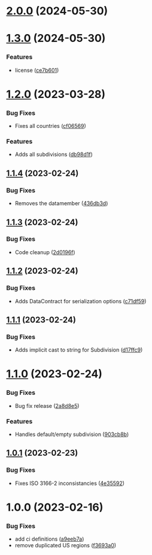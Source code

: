 # [2.0.0](https://github.com/Elders/CountryCodes/compare/v1.3.0...v2.0.0) (2024-05-30)

# [1.3.0](https://github.com/Elders/CountryCodes/compare/v1.2.0...v1.3.0) (2024-05-30)


### Features

* license ([ce7b601](https://github.com/Elders/CountryCodes/commit/ce7b601de1c10bd7b868c0fd0f4f226e1a0e4f8b))

# [1.2.0](https://github.com/Elders/CountryCodes/compare/v1.1.4...v1.2.0) (2023-03-28)


### Bug Fixes

* Fixes all countries ([cf06569](https://github.com/Elders/CountryCodes/commit/cf0656975fbd0311f9c2761497145920c99a48c0))


### Features

* Adds all subdivisions ([db98d1f](https://github.com/Elders/CountryCodes/commit/db98d1f969b9575f3d02d1b067dc73362cf36143))

## [1.1.4](https://github.com/Elders/CountryCodes/compare/v1.1.3...v1.1.4) (2023-02-24)


### Bug Fixes

* Removes the datamember ([436db3d](https://github.com/Elders/CountryCodes/commit/436db3d5a5e8182b98ad8b384c28a751bb41391b))

## [1.1.3](https://github.com/Elders/CountryCodes/compare/v1.1.2...v1.1.3) (2023-02-24)


### Bug Fixes

* Code cleanup ([2d0196f](https://github.com/Elders/CountryCodes/commit/2d0196f46fd9da42a0803490b19e6407c329e7d3))

## [1.1.2](https://github.com/Elders/CountryCodes/compare/v1.1.1...v1.1.2) (2023-02-24)


### Bug Fixes

* Adds DataContract for serialization options ([c71df59](https://github.com/Elders/CountryCodes/commit/c71df59bd67f8d60b80ce6af1e825086ac673cf2))

## [1.1.1](https://github.com/Elders/CountryCodes/compare/v1.1.0...v1.1.1) (2023-02-24)


### Bug Fixes

* Adds implicit cast to string for Subdivision ([d17ffc9](https://github.com/Elders/CountryCodes/commit/d17ffc97c2522b5ba6e367cd14290c7c8c8cfa83))

# [1.1.0](https://github.com/Elders/CountryCodes/compare/v1.0.1...v1.1.0) (2023-02-24)


### Bug Fixes

* Bug fix release ([2a8d8e5](https://github.com/Elders/CountryCodes/commit/2a8d8e55e8924a9518927a8bbffd3cecf84405b3))


### Features

* Handles default/empty subdivision ([903cb8b](https://github.com/Elders/CountryCodes/commit/903cb8b6fe2b2e35c159c6981b93e0f550c04ba4))

## [1.0.1](https://github.com/Elders/CountryCodes/compare/v1.0.0...v1.0.1) (2023-02-23)


### Bug Fixes

* Fixes ISO 3166-2 inconsistancies ([4e35592](https://github.com/Elders/CountryCodes/commit/4e3559200cddd36eef127a5c8ff09a6420266a43))

# 1.0.0 (2023-02-16)


### Bug Fixes

* add ci definitions ([a9eeb7a](https://github.com/Elders/CountryCodes/commit/a9eeb7a6898f1574d377f4fc7277c40008f2fafa))
* remove duplicated US regions ([f3693a0](https://github.com/Elders/CountryCodes/commit/f3693a0d5860892799c403a99bab4977e75f8998))
